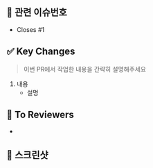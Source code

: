 <!-- PR의 제목은 "[Feat/#1] 로그인 기능 추가" 와 같이 작성해주세요! -->

## 📌 관련 이슈번호

- Closes #1
<!-- Closes 키워드가 있어야 PR이 머지되었을 때 이슈가 자동으로 닫힙니다. -->

## ✅ Key Changes

> 이번 PR에서 작업한 내용을 간략히 설명해주세요

1. 내용
   - 설명

## 📢 To Reviewers

-

## 📸 스크린샷

<!-- 이해하기 쉽도록 스크린샷을 첨부해주세요. -->
